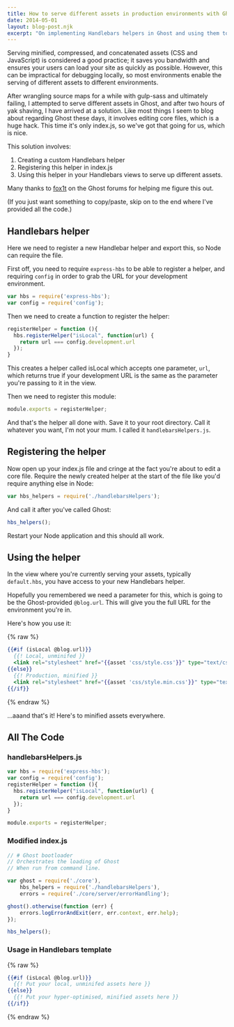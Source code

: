 ```yaml
---
title: How to serve different assets in production environments with Ghost
date: 2014-05-01
layout: blog-post.njk
excerpt: "On implementing Handlebars helpers in Ghost and using them to serve different assets locally and in production."
---
```


Serving minified, compressed, and concatenated assets (CSS and JavaScript) is considered a good practice; it saves you bandwidth and ensures your users can load your site as quickly as possible. However, this can be impractical for debugging locally, so most environments enable the serving of different assets to different environments.

After wrangling source maps for a while with gulp-sass and ultimately failing, I attempted to serve different assets in Ghost, and after two hours of yak shaving, I have arrived at a solution. Like most things I seem to blog about regarding Ghost these days, it involves editing core files, which is a huge hack. This time it's only index.js, so we've got that going for us, which is nice.

This solution involves:
1) Creating a custom Handlebars helper
2) Registering this helper in index.js
3) Using this helper in your Handlebars views to serve up different assets.

Many thanks to [fox1t](https://ghost.org/fox1t/) on the Ghost forums for helping me figure this out.

(If you just want something to copy/paste, skip on to the end where I've provided all the code.)

## Handlebars helper
Here we need to register a new Handlebar helper and export this, so Node can require the file.

First off, you need to require `express-hbs` to be able to register a helper, and requiring `config` in order to grab the URL for your development environment.

```js
var hbs = require('express-hbs');
var config = require('config');
```

Then we need to create a function to register the helper:
```js
registerHelper = function (){
  hbs.registerHelper("isLocal", function(url) {
    return url === config.development.url
  });
}
```

This creates a helper called isLocal which accepts one parameter, `url`, which returns true if your development URL is the same as the parameter you're passing to it in the view.

Then we need to register this module:
```js
module.exports = registerHelper;
```
And that's the helper all done with. Save it to your root directory. Call it whatever you want, I'm not your mum. I called it `handlebarsHelpers.js`.

## Registering the helper
Now open up your index.js file and cringe at the fact you're about to edit a core file. Require the newly created helper at the start of the file like you'd require anything else in Node:
```js
var hbs_helpers = require('./handlebarsHelpers');
```

And call it after you've called Ghost:

```js
hbs_helpers();
```
Restart your Node application and this should all work.

## Using the helper

In the view where you're currently serving your assets, typically `default.hbs`, you have access to your new Handlebars helper.

Hopefully you remembered we need a parameter for this, which is going to be the Ghost-provided `@blog.url`. This will give you the full URL for the environment you're in.

Here's how you use it:

{% raw %}
```handlebars
{{#if (isLocal @blog.url)}}
  {{! Local, unminifed }}
  <link rel="stylesheet" href="{{asset 'css/style.css'}}" type="text/css" media="all" />
{{else}}
  {{! Production, minified }}
  <link rel="stylesheet" href="{{asset 'css/style.min.css'}}" type="text/css" media="all" />
{{/if}}
```
{% endraw %}

…aaand that's it! Here's to minified assets everywhere.


<h2>All The Code</h2>

<h3>handlebarsHelpers.js</h3>

```js
var hbs = require('express-hbs');
var config = require('config');
registerHelper = function (){
  hbs.registerHelper("isLocal", function(url) {
    return url === config.development.url
  });
}

module.exports = registerHelper;
```

### Modified index.js
```js
// # Ghost bootloader
// Orchestrates the loading of Ghost
// When run from command line.

var ghost = require('./core'),
    hbs_helpers = require('./handlebarsHelpers'),
    errors = require('./core/server/errorHandling');

ghost().otherwise(function (err) {
    errors.logErrorAndExit(err, err.context, err.help);
});

hbs_helpers();
```

### Usage in Handlebars template
{% raw %}
```handlebars
{{#if (isLocal @blog.url)}}
  {{! Put your local, unminifed assets here }}
{{else}}
  {{! Put your hyper-optimised, minified assets here }}
{{/if}}
```
{% endraw %}
